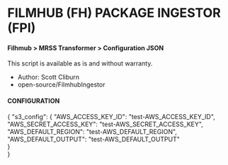 # FILMHUB (FH) PACKAGE INGESTOR (FPI)
#### Filhmub > MRSS Transformer > Configuration JSON
This script is available as is and without warranty.

- Author: Scott Cliburn
- open-source/FilmhubIngestor

#### CONFIGURATION
{
    "s3_config": {
        "AWS_ACCESS_KEY_ID": "test-AWS_ACCESS_KEY_ID",
        "AWS_SECRET_ACCESS_KEY": "test-AWS_SECRET_ACCESS_KEY",
        "AWS_DEFAULT_REGION": "test-AWS_DEFAULT_REGION",
        "AWS_DEFAULT_OUTPUT": "test-AWS_DEFAULT_OUTPUT"      
    }    
} 



